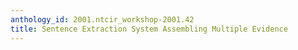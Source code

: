 ```yaml
---
anthology_id: 2001.ntcir_workshop-2001.42
title: Sentence Extraction System Assembling Multiple Evidence
---
```

